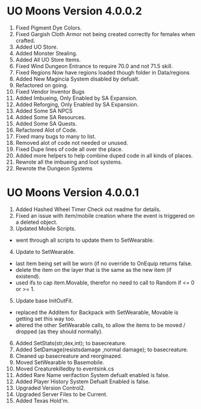 # UO Moons Version 4.0.0.2

1. Fixed Pigment Dye Colors.
2. Fixed Gargish Cloth Armor not being created correctly for females when crafted.
3. Added UO Store.
4. Added Monster Stealing.
5. Added All UO Store Items.
6. Fixed Wind Dungeon Entrance to require 70.0 and not 71.5 skill.
7. Fixed Regions Now have regions loaded though folder in Data/regions
8. Added New Magincia System disabled by defualt.
9. Refactored on going.
10. Fixed Vendor Inventor Bugs
11. Added Imbueing, Only Enabled by SA Expansion.
12. Added Reforging, Only Enabled by SA Expansion.
13. Added Some SA NPCS
14. Added Some SA Resources.
15. Added Some SA Quests.
16. Refactored Alot of Code.
17. Fixed many bugs to many to list.
18. Removed alot of code not needed or unused.
19. Fixed Dupe lines of code all over the place.
20. Added more helpers to help combine duped code in all kinds of places.
21. Rewrote all the imbueing and loot systems.
22. Rewrote the Dungeon Systems

# UO Moons Version 4.0.0.1

1. Added Hashed Wheel Timer Check out readme for details.
2. Fixed an issue with item/mobile creation where the event is triggered on a deleted object.
3. Updated Mobile Scripts.
- went through all scripts to update them to SetWearable.
4. Update to SetWearable.
- last item being set will be worn (if no override to OnEquip returns false.
- delete the item on the layer that is the same as the new item (if existend).
- used ifs to cap item.Movable, therefor no need to call to Random if <= 0 or >= 1.
5. Update base InitOutFit.
- replaced the Additem for Backpack with SetWearable, Movable is getting set this way too.
- altered the other SetWearable calls, to allow the items to be moved / dropped (as they should normally).
6. Added SetStats(str,dex,int); to basecreature.
7. Added SetDamage(resistsdamage ,normal damage); to basecreature.
8. Cleaned up basecreature and reorginazed.
9. Moved SetWearable to Basemobile.
10. Moved Creaturekilledby to eventsink.cs
11. Added Rare Name verifaction System defualt enabled is false.
12. Added Player History System Defualt Enabled is false.
13. Upgraded Version Control2.
14. Upgraded Server Files to be Current.
15. Added Texas Hold'm.


